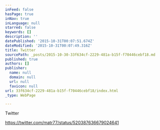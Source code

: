 ```yaml
---
inFeed: false
hasPage: true
inNav: true
inLanguage: null
starred: false
keywords: []
description: ''
datePublished: '2015-10-31T00:07:51.674Z'
dateModified: '2015-10-31T00:07:49.316Z'
title: Twitter
sourcePath: _posts/2015-10-30-33f634cf-2229-481a-b15f-f70446cebf18.md
published: true
authors: []
publisher:
  name: null
  domain: null
  url: null
  favicon: null
url: 33f634cf-2229-481a-b15f-f70446cebf18/index.html
_type: WebPage

---
```

Twitter

https://twitter.com/matr77/status/520387636679024641